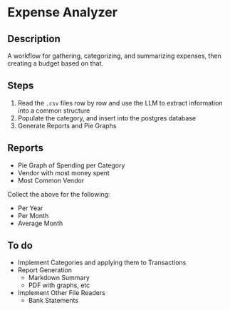 # Expense Analyzer

## Description

A workflow for gathering, categorizing, and summarizing expenses, then creating a budget based on that.

## Steps

1. Read the `.csv` files row by row and use the LLM to extract information into a common structure
2. Populate the category, and insert into the postgres database
3. Generate Reports and Pie Graphs

## Reports

- Pie Graph of Spending per Category
- Vendor with most money spent
- Most Common Vendor

Collect the above for the following:

- Per Year
- Per Month
- Average Month

## To do

- Implement Categories and applying them to Transactions
- Report Generation
    - Markdown Summary
    - PDF with graphs, etc
- Implement Other File Readers
    - Bank Statements